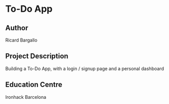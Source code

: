 # To-Do App

## Author
Ricard Bargallo

## Project Description
Building a To-Do App, with a login / signup page and a personal dashboard

## Education Centre
Ironhack Barcelona